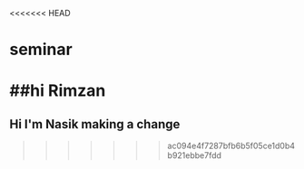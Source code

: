 <<<<<<< HEAD
# seminar

##hi Rimzan
=======

## Hi I'm Nasik making a change
>>>>>>> ac094e4f7287bfb6b5f05ce1d0b4b921ebbe7fdd
